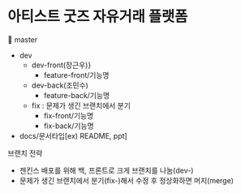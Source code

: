 # 아티스트 굿즈 자유거래 플랫폼
<aside>
🌲 master

- dev
    - dev-front(장근우)}
        - feature-front/기능명
    - dev-back(조민수)
        - feature-back/기능명
    - fix : 문제가 생긴 브랜치에서 분기
        - fix-front/기능명
        - fix-back/기능명
- docs/문서타입[ex) README, ppt]
</aside>

브랜치 전략
- 젠킨스 배포를 위해 백, 프론트로 크게 브랜치를 나눔(dev-)
- 문제가 생긴 브랜치에서 분기(fix-)해서 수정 후 정상화하면 머지(merge)
